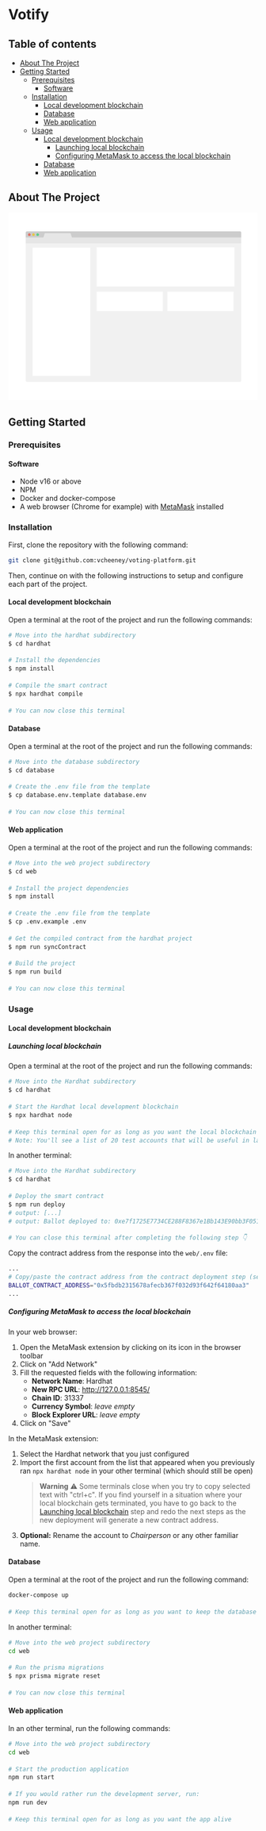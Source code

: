 # Votify

## Table of contents <!-- omit in toc -->

- [About The Project](#about-the-project)
- [Getting Started](#getting-started)
  - [Prerequisites](#prerequisites)
    - [Software](#software)
  - [Installation](#installation)
    - [Local development blockchain](#local-development-blockchain)
    - [Database](#database)
    - [Web application](#web-application)
  - [Usage](#usage)
    - [Local development blockchain](#local-development-blockchain-1)
      - [Launching local blockchain](#launching-local-blockchain)
      - [Configuring MetaMask to access the local blockchain](#configuring-metamask-to-access-the-local-blockchain)
    - [Database](#database-1)
    - [Web application](#web-application-1)

<!-- ABOUT THE PROJECT -->

## About The Project

![Product Name Screen Shot](misc/screenshot.png)

<!-- GETTING STARTED -->

## Getting Started

### Prerequisites

#### Software

- Node v16 or above
- NPM
- Docker and docker-compose
- A web browser (Chrome for example) with [MetaMask](https://metamask.io/) installed

### Installation

First, clone the repository with the following command:

```sh
git clone git@github.com:vcheeney/voting-platform.git
```

Then, continue on with the following instructions to setup and configure each part of the project.

#### Local development blockchain

Open a terminal at the root of the project and run the following commands:

```sh
# Move into the hardhat subdirectory
$ cd hardhat

# Install the dependencies
$ npm install

# Compile the smart contract
$ npx hardhat compile

# You can now close this terminal
```

#### Database

Open a terminal at the root of the project and run the following commands:

```sh
# Move into the database subdirectory
$ cd database

# Create the .env file from the template
$ cp database.env.template database.env

# You can now close this terminal
```

#### Web application

Open a terminal at the root of the project and run the following commands:

```sh
# Move into the web project subdirectory
$ cd web

# Install the project dependencies
$ npm install

# Create the .env file from the template
$ cp .env.example .env

# Get the compiled contract from the hardhat project
$ npm run syncContract

# Build the project
$ npm run build

# You can now close this terminal
```

<!-- USAGE EXAMPLES -->

### Usage

#### Local development blockchain

##### Launching local blockchain

Open a terminal at the root of the project and run the following commands:

```sh
# Move into the Hardhat subdirectory
$ cd hardhat

# Start the Hardhat local development blockchain
$ npx hardhat node

# Keep this terminal open for as long as you want the local blockchain alive
# Note: You'll see a list of 20 test accounts that will be useful in later steps...
```

In another terminal:

```sh
# Move into the Hardhat subdirectory
$ cd hardhat

# Deploy the smart contract
$ npm run deploy
# output: [...]
# output: Ballot deployed to: 0xe7f1725E7734CE288F8367e1Bb143E90bb3F0512

# You can close this terminal after completing the following step 👇
```

Copy the contract address from the response into the `web/.env` file:

```sh
...
# Copy/paste the contract address from the contract deployment step (see README)
BALLOT_CONTRACT_ADDRESS="0x5fbdb2315678afecb367f032d93f642f64180aa3"
...
```

##### Configuring MetaMask to access the local blockchain

In your web browser:

1. Open the MetaMask extension by clicking on its icon in the browser toolbar
2. Click on "Add Network"
3. Fill the requested fields with the following information:
   - **Network Name**: Hardhat
   - **New RPC URL**: http://127.0.0.1:8545/
   - **Chain ID**: 31337
   - **Currency Symbol**: _leave empty_
   - **Block Explorer URL**: _leave empty_
4. Click on "Save"

In the MetaMask extension:

1. Select the Hardhat network that you just configured
2. Import the first account from the list that appeared when you previously ran `npx hardhat node` in your other terminal (which should still be open)
   > **Warning** ⚠ Some terminals close when you try to copy selected text with "ctrl+c". If you find yourself in a situation where your local blockchain gets terminated, you have to go back to the [Launching local blockchain](#launching-local-blockchain) step and redo the next steps as the new deployment will generate a new contract address.
3. **Optional:** Rename the account to _Chairperson_ or any other familiar name.

#### Database

Open a terminal at the root of the project and run the following command:

```sh
docker-compose up

# Keep this terminal open for as long as you want to keep the database alive
```

In another terminal:

```sh
# Move into the web project subdirectory
cd web

# Run the prisma migrations
$ npx prisma migrate reset

# You can now close this terminal
```

#### Web application

In an other terminal, run the following commands:

```sh
# Move into the web project subdirectory
cd web

# Start the production application
npm run start

# If you would rather run the development server, run:
npm run dev

# Keep this terminal open for as long as you want the app alive
```
